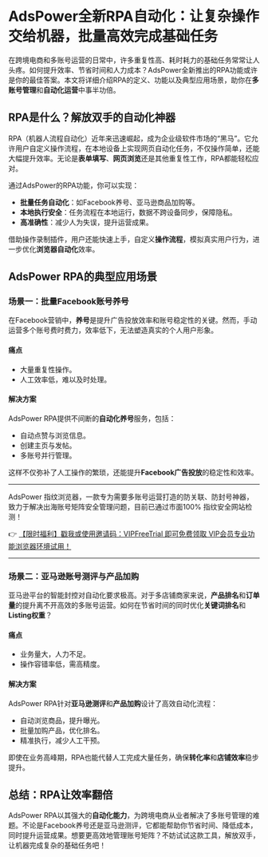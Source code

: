 # AdsPower全新RPA自动化：让复杂操作交给机器，批量高效完成基础任务

在跨境电商和多账号运营的日常中，许多重复性高、耗时耗力的基础任务常常让人头疼。如何提升效率、节省时间和人力成本？AdsPower全新推出的RPA功能或许是你的最佳答案。本文将详细介绍RPA的定义、功能以及典型应用场景，助你在**多账号管理**和**自动化运营**中事半功倍。

## RPA是什么？解放双手的自动化神器

RPA（机器人流程自动化）近年来迅速崛起，成为企业级软件市场的“黑马”。它允许用户自定义操作流程，在本地设备上实现网页自动化任务，不仅操作简单，还能大幅提升效率。无论是**表单填写**、**网页浏览**还是其他重复性工作，RPA都能轻松应对。

通过AdsPower的RPA功能，你可以实现：
- **批量任务自动化**：如Facebook养号、亚马逊商品加购等。
- **本地执行安全**：任务流程在本地运行，数据不跨设备同步，保障隐私。
- **高准确性**：减少人为失误，提升运营成果。

借助操作录制插件，用户还能快速上手，自定义**操作流程**，模拟真实用户行为，进一步优化**浏览器自动化**效率。

## AdsPower RPA的典型应用场景

### 场景一：批量Facebook账号养号

在Facebook营销中，**养号**是提升广告投放效率和账号稳定性的关键。然而，手动运营多个账号费时费力，效率低下，无法塑造真实的个人用户形象。

#### 痛点
- 大量重复性操作。
- 人工效率低，难以及时处理。

#### 解决方案
AdsPower RPA提供不间断的**自动化养号**服务，包括：
- 自动点赞与浏览信息。
- 创建主页与发帖。
- 多账号并行管理。

这样不仅弥补了人工操作的繁琐，还能提升**Facebook广告投放**的稳定性和效率。

---

AdsPower 指纹浏览器，一款专为需要多账号运营打造的防关联、防封号神器，致力于解决出海账号矩阵安全管理问题，目前已通过市面100% 指纹安全网站检测！

👉 [【限时福利】戳我或使用邀请码：VIPFreeTrial 即可免费领取 VIP会员专业功能浏览器环境试用！](https://bit.ly/adspower_free)

---

### 场景二：亚马逊账号测评与产品加购

亚马逊平台的智能封控对自动化要求极高。对于多店铺商家来说，**产品排名**和**订单量**的提升离不开高效的多账号运营。如何在节省时间的同时优化**关键词排名**和**Listing权重**？

#### 痛点
- 业务量大，人力不足。
- 操作容错率低，需高精度。

#### 解决方案
AdsPower RPA针对**亚马逊测评**和**产品加购**设计了高效自动化流程：
- 自动浏览商品，提升曝光。
- 批量加购产品，优化排名。
- 精准执行，减少人工干预。

即使在业务高峰期，RPA也能代替人工完成大量任务，确保**转化率**和**店铺效率**稳步提升。

## 总结：RPA让效率翻倍

AdsPower RPA以其强大的**自动化能力**，为跨境电商从业者解决了多账号管理的难题。不论是Facebook养号还是亚马逊测评，它都能帮助你节省时间、降低成本，同时提升运营成果。想要更高效地管理账号矩阵？不妨试试这款工具，解放双手，让机器完成复杂的基础任务吧！